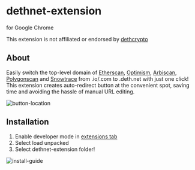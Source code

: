 # dethnet-extension
for Google Chrome

This extension is not affiliated or endorsed by [dethcrypto](https://github.com/dethcrypto)

## About

Easily switch the top-level domain of [Etherscan](https://etherscan.io/), [Optimism](https://optimistic.etherscan.io/), [Arbiscan](https://arbiscan.io/), [Polygonscan](https://polygonscan.com/) and [Snowtrace](https://snowtrace.io/)  from .io/.com to .deth.net with just one click! This extension creates auto-redirect button at the convenient spot, saving time and avoiding the hassle of manual URL editing.

![button-location](https://github.com/jakaSajovic/dethnet-extension/assets/104037623/0bb90e41-78e2-4843-9a24-d20abe0a7be5)


## Installation

1. Enable developer mode in [extensions tab](chrome://extensions/)
2. Select load unpacked
3. Select dethnet-extension folder!


![install-guide](https://user-images.githubusercontent.com/104037623/212373564-4f6f6511-c410-4de2-8758-dafc90a3683d.png)

